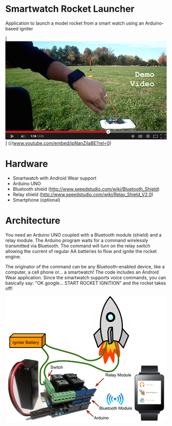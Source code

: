 Smartwatch Rocket Launcher
==========================

Application to launch a model rocket from a smart watch using an Arduino-based igniter

[![Demo Video Image](https://raw.githubusercontent.com/jose-troche/Documentation/master/SmartWatchRocketLauncher/smartwatch-rocket-launcher-video.png)]
(//www.youtube.com/embed/jpNanZiIaBE?rel=0)

Hardware
========

* Smartwatch with Android Wear support
* Arduino UNO
* Bluetooth shield (http://www.seeedstudio.com/wiki/Bluetooth_Shield)
* Relay shield (http://www.seeedstudio.com/wiki/Relay_Shield_V2.0)
* Smartphone (optional)

Architecture
============

You need an Arduino UNO coupled with a Bluetooth module (shield) and a relay module. The Arduino program waits for a command wirelessly transmitted via Bluetooth. The command will turn on the relay switch allowing the current of regular AA batteries to flow and ignite the rocket engine.

The originator of the command can be any Bluetooth-enabled device, like a computer, a cell phone or... a smartwatch! The code includes an Android Wear application. Since the smartwatch supports voice commands, you can basically say: "OK google... START ROCKET IGNITION" and the rocket takes off!

![architecture](https://raw.githubusercontent.com/jose-troche/rocket-launcher/master/docs/img/RocketLauncher.png)
